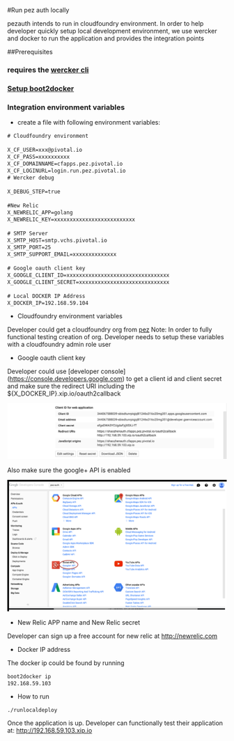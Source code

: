 #Run pez auth locally

pezauth intends to run in cloudfoundry environment. In order to help developer
quickly setup local development environment, we use wercker and docker to run
the application and provides the integration points


##Prerequisites

### requires the [wercker cli](http://devcenter.wercker.com/docs/using-the-cli/installing.html)

### [Setup boot2docker](http://boot2docker.io/)

### Integration environment variables

* create a file with following environment variables:

```
# Cloudfoundry environment

X_CF_USER=xxx@pivotal.io
X_CF_PASS=xxxxxxxxxx
X_CF_DOMAINNAME=cfapps.pez.pivotal.io
X_CF_LOGINURL=login.run.pez.pivotal.io
# Wercker debug

X_DEBUG_STEP=true

#New Relic
X_NEWRELIC_APP=golang
X_NEWRELIC_KEY=xxxxxxxxxxxxxxxxxxxxxxxxxx

# SMTP Server
X_SMTP_HOST=smtp.vchs.pivotal.io
X_SMTP_PORT=25
X_SMTP_SUPPORT_EMAIL=xxxxxxxxxxxxxx

# Google oauth client key
X_GOOGLE_CLIENT_ID=xxxxxxxxxxxxxxxxxxxxxxxxxxxxxxxxx
X_GOOGLE_CLIENT_SECRET=xxxxxxxxxxxxxxxxxxxxxxxxxxxxx

# Local DOCKER IP Address
X_DOCKER_IP=192.168.59.104
```
* Cloudfoundry environment variables

Developer could get a cloudfoundry org from [pez](https://hcf.cfapps.pez.pivotal.io)
Note: In order to fully functional testing creation of org. Developer needs to setup these variables with a cloudfoundry admin role user

* Google oauth client key

Developer could use [developer console] (https://console.developers.google.com) to get a client id and client secret and make sure the redirect URI including the ${X_DOCKER_IP}.xip.io/oauth2callback

![Sample client id/secret](images\client_id.png)

Also make sure the google+ API is enabled

![Google+ API](images\google+.png)

* New Relic APP name and New Relic secret

Developer can sign up a free account for new relic at http://newrelic.com

* Docker IP address

The docker ip could be found by running

```
boot2docker ip
192.168.59.103
```

* How to run

```
./runlocaldeploy
```

Once the application is up. Developer can functionally test their application at: http://192.168.59.103.xip.io
